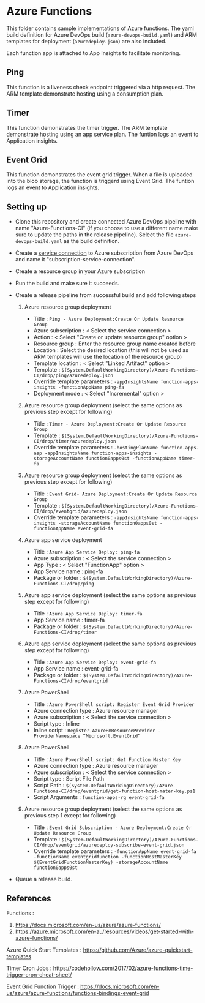 # Azure Functions

This folder contains sample implementations of Azure functions. The yaml build definition for Azure DevOps build (`azure-devops-build.yaml`) and ARM templates for deployment (`azuredeploy.json`) are also included.

Each function app is attached to App Insights to facilitate monitoring.

## Ping

This function is a liveness check endpoint triggered via a http request. The ARM template demonstrate hosting using a consumption plan.

## Timer

This function demonstrates the timer trigger. The ARM template demonstrate hosting using an app service plan. The funtion logs an event to Application insights.

## Event Grid

This function demonstrates the event grid trigger. When a file is uploaded into the blob storage, the function is triggerd using Event Grid. The funtion logs an event to Application insights.


## Setting up

* Clone this repository and create connected Azure DevOps pipeline with name "Azure-Functions-CI" (if you choose to use a different name make sure to update the paths in the release pipeline). Select the file `azure-devops-build.yaml` as the build definition.
* Create a [service connection](https://docs.microsoft.com/en-us/azure/devops/pipelines/library/connect-to-azure?view=azdevops) to Azure subscription from Azure DevOps and name it "subscription-service-connection".
* Create a resource group in your Azure subscription
* Run the build and make sure it succeeds.
* Create a release pipeline from successful build and add following steps
 
  1. Azure resource group deployment  

	   *  Title : `Ping - Azure Deployment:Create Or Update Resource Group` 
       *  Azure subscription : < Select the service connection >
       *  Action :  < Select "Create or update resource group" option >
       *  Resource group : Enter the resource group name created before
       *  Location : Select the desired location (this will not be used as ARM templates will use the location of the resource group)
       *  Template location : < Select "Linked Artifact" option >
       *  Template : `$(System.DefaultWorkingDirectory)/Azure-Functions-CI/drop/ping/azuredeploy.json`
       *  Override template parameters : `-appInsightsName function-apps-insights -functionAppName ping-fa`
       *  Deployment mode : < Select "Incremental" option >

  2. Azure resource group deployment  (select the same options as previous step except for following) 
       
	   *  Title : `Timer - Azure Deployment:Create Or Update Resource Group` 	
       *  Template : `$(System.DefaultWorkingDirectory)/Azure-Functions-CI/drop/timer/azuredeploy.json`
       *  Override template parameters : `-hostingPlanName function-apps-asp -appInsightsName function-apps-insights -storageAccountName function0apps0st -functionAppName timer-fa`

  3. Azure resource group deployment  (select the same options as previous step except for following)

	   *  Title : `Event Grid- Azure Deployment:Create Or Update Resource Group` 	
	   *  Template : `$(System.DefaultWorkingDirectory)/Azure-Functions-CI/drop/eventgrid/azuredeploy.json`
	   *  Override template parameters : `-appInsightsName function-apps-insights -storageAccountName function0apps0st -functionAppName event-grid-fa`

	   
  4. Azure app service deployment

	   *  Title : `Azure App Service Deploy: ping-fa` 
	   *  Azure subscription : < Select the service connection >
       *  App Type : < Select "FunctionApp" option >
       *  App Service name : ping-fa
       *  Package or folder : `$(System.DefaultWorkingDirectory)/Azure-Functions-CI/drop/ping`
    

  5. Azure app service deployment (select the same options as previous step except for following)
       
	   *  Title : `Azure App Service Deploy: timer-fa` 
	   *  App Service name : timer-fa
       *  Package or folder : `$(System.DefaultWorkingDirectory)/Azure-Functions-CI/drop/timer`
	   
  6. Azure app service deployment (select the same options as previous step except for following)
       
	   *  Title : `Azure App Service Deploy: event-grid-fa` 
	   *  App Service name : event-grid-fa
       *  Package or folder : `$(System.DefaultWorkingDirectory)/Azure-Functions-CI/drop/eventgrid`
	   
  7. Azure PowerShell
       
	   *  Title : `Azure PowerShell script: Register Event Grid Provider` 
	   *  Azure connection type : Azure resource manager
       *  Azure subscription : < Select the service connection >
       *  Script type : Inline
	   *  Inline script : `Register-AzureRmResourceProvider -ProviderNamespace “Microsoft.EventGrid”`

  8. Azure PowerShell
       
	   *  Title : `Azure PowerShell script: Get Function Master Key` 
	   *  Azure connection type : Azure resource manager
       *  Azure subscription : < Select the service connection >
       *  Script type : Script File Path
	   *  Script Path : `$(System.DefaultWorkingDirectory)/Azure-Functions-CI/drop/eventgrid/get-function-host-mater-key.ps1`
	   *  Script Arguments : `function-apps-rg event-grid-fa`
	   	  
  9. Azure resource group deployment  (select the same options as previous step 1 except for following)
	
	   *  Title : `Event Grid Subscription - Azure Deployment:Create Or Update Resource Group` 
	   *  Template : `$(System.DefaultWorkingDirectory)/Azure-Functions-CI/drop/eventgrid/azuredeploy-subscribe-event-grid.json`
	   *  Override template parameters : `-functionAppName event-grid-fa -functionName eventgridfunction -functionHostMasterKey $(EventGridFunctionMasterKey) -storageAccountName function0apps0st`
		  
 *  Queue a release build.
   

## References

Functions : 
1. https://docs.microsoft.com/en-us/azure/azure-functions/
2. https://azure.microsoft.com/en-au/resources/videos/get-started-with-azure-functions/
 

Azure Quick Start Templates : https://github.com/Azure/azure-quickstart-templates

Timer Cron Jobs : https://codehollow.com/2017/02/azure-functions-time-trigger-cron-cheat-sheet/

Event Grid Function Trigger : https://docs.microsoft.com/en-us/azure/azure-functions/functions-bindings-event-grid

